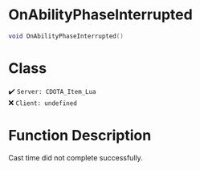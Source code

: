 # OnAbilityPhaseInterrupted
```lua
void OnAbilityPhaseInterrupted()
```
# Class
✔️ `Server: CDOTA_Item_Lua`  
❌ `Client: undefined`  

# Function Description
Cast time did not complete successfully.
